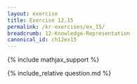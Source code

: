 ```yaml
---
layout: exercise
title: Exercise 12.15
permalink: /kr-exercises/ex_15/
breadcrumb: 12-Knowledge-Representation
canonical_id: ch12ex15
---
```


{% include mathjax_support %}
<div id="hiddden">{% include_relative question.md %}</div>